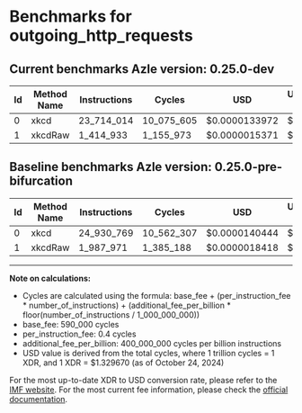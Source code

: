# Benchmarks for outgoing_http_requests

## Current benchmarks Azle version: 0.25.0-dev

| Id  | Method Name | Instructions | Cycles     | USD           | USD/Million Calls | Change                                |
| --- | ----------- | ------------ | ---------- | ------------- | ----------------- | ------------------------------------- |
| 0   | xkcd        | 23_714_014   | 10_075_605 | $0.0000133972 | $13.39            | <font color="green">-1_216_755</font> |
| 1   | xkcdRaw     | 1_414_933    | 1_155_973  | $0.0000015371 | $1.53             | <font color="green">-573_038</font>   |

## Baseline benchmarks Azle version: 0.25.0-pre-bifurcation

| Id  | Method Name | Instructions | Cycles     | USD           | USD/Million Calls |
| --- | ----------- | ------------ | ---------- | ------------- | ----------------- |
| 0   | xkcd        | 24_930_769   | 10_562_307 | $0.0000140444 | $14.04            |
| 1   | xkcdRaw     | 1_987_971    | 1_385_188  | $0.0000018418 | $1.84             |

---

**Note on calculations:**

-   Cycles are calculated using the formula: base_fee + (per_instruction_fee \* number_of_instructions) + (additional_fee_per_billion \* floor(number_of_instructions / 1_000_000_000))
-   base_fee: 590_000 cycles
-   per_instruction_fee: 0.4 cycles
-   additional_fee_per_billion: 400_000_000 cycles per billion instructions
-   USD value is derived from the total cycles, where 1 trillion cycles = 1 XDR, and 1 XDR = $1.329670 (as of October 24, 2024)

For the most up-to-date XDR to USD conversion rate, please refer to the [IMF website](https://www.imf.org/external/np/fin/data/rms_sdrv.aspx).
For the most current fee information, please check the [official documentation](https://internetcomputer.org/docs/current/developer-docs/gas-cost#execution).

